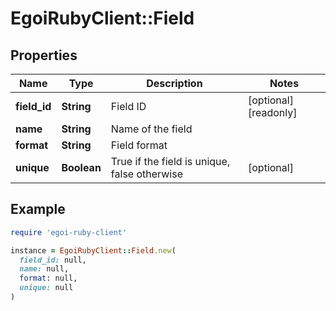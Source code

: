 # EgoiRubyClient::Field

## Properties

| Name | Type | Description | Notes |
| ---- | ---- | ----------- | ----- |
| **field_id** | **String** | Field ID | [optional][readonly] |
| **name** | **String** | Name of the field |  |
| **format** | **String** | Field format |  |
| **unique** | **Boolean** | True if the field is unique, false otherwise | [optional] |

## Example

```ruby
require 'egoi-ruby-client'

instance = EgoiRubyClient::Field.new(
  field_id: null,
  name: null,
  format: null,
  unique: null
)
```

